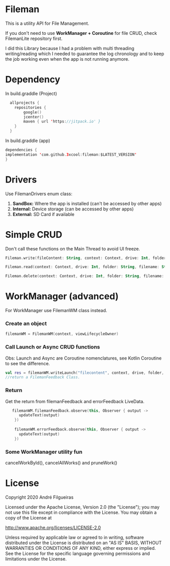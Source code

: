 # Fileman
This is a utility API for File Management.

If you don't need to use **WorkManager + Coroutine** for file CRUD, check FilemanLite repository first.

I did this Library because I had a problem with multi threading writing/reading which I needed to guarantee the log chronology and to keep the job working even when the app is not running anymore.


# Dependency

In build.graddle (Project)
```kotlin
  allprojects {
    repositories {
        google()
        jcenter()
        maven { url 'https://jitpack.io' }
    }
  }
```

    
In build.graddle (app)
```kotlin
dependencies {
implementation 'com.github.3xcool:fileman:$LATEST_VERSION'
}
```

# Drivers

Use FilemanDrivers enum class:
1) **SandBox:** Where the app is installed (can't be accessed by other apps)
2) **Internal:** Device storage (can be accessed by other apps)
3) **External:** SD Card if available

# Simple CRUD

Don't call these functions on the Main Thread to avoid UI freeze.

```kotlin
Fileman.write(fileContent: String, context: Context, drive: Int, folder: String, filename: String, append: Boolean)
```

```kotlin
Fileman.read(context: Context, drive: Int, folder: String, filename: String)
```

```kotlin
Fileman.delete(context: Context, drive: Int, folder: String, filename: String)
```

# WorkManager (advanced)

For WorkManager use FilemanWM class instead.

### Create an object

```kotlin
filemanWM = FilemanWM(context, viewLifecycleOwner)
```

### Call Launch or Async CRUD functions 
Obs: Launch and Async are Coroutine nomenclatures, see Kotlin Coroutine to see the difference.
```kotlin
val res = filemanWM.writeLaunch("filecontent", context, drive, folder, filename, append = true, withTimeout = true, timeout = 10000L)
//return a FilemanFeedback Class.
```

### Return
Get the return from filemanFeedback and errorFeedback LiveData.

```kotlin
   filemanWM.filemanFeedback.observe(this, Observer { output ->
      updateText(output)
    })
    
    filemanWM.errorFeedback.observe(this, Observer { output ->
      updateText(output)
    })
```

### Some WorkManager utility fun

cancelWorkById(), cancelAllWorks() and pruneWork()


# License

Copyright 2020 André Filgueiras

Licensed under the Apache License, Version 2.0 (the "License");
you may not use this file except in compliance with the License.
You may obtain a copy of the License at

   http://www.apache.org/licenses/LICENSE-2.0

Unless required by applicable law or agreed to in writing, software
distributed under the License is distributed on an "AS IS" BASIS,
WITHOUT WARRANTIES OR CONDITIONS OF ANY KIND, either express or implied.
See the License for the specific language governing permissions and
limitations under the License.
